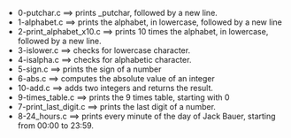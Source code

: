 - 0-putchar.c ==>	prints _putchar, followed by a new line.
- 1-alphabet.c ==>	prints the alphabet, in lowercase, followed by a new line
- 2-print_alphabet_x10.c ==>	 prints 10 times the alphabet, in lowercase, followed by a new line.
- 3-islower.c ==>	checks for lowercase character.
- 4-isalpha.c ==>	checks for alphabetic character.
- 5-sign.c ==>	 prints the sign of a number
- 6-abs.c ==>	 computes the absolute value of an integer
- 10-add.c ==>	adds two integers and returns the result.
- 9-times_table.c ==>	prints the 9 times table, starting with 0
- 7-print_last_digit.c ==>	prints the last digit of a number.
- 8-24_hours.c ==>	 prints every minute of the day of Jack Bauer, starting from 00:00 to 23:59.
